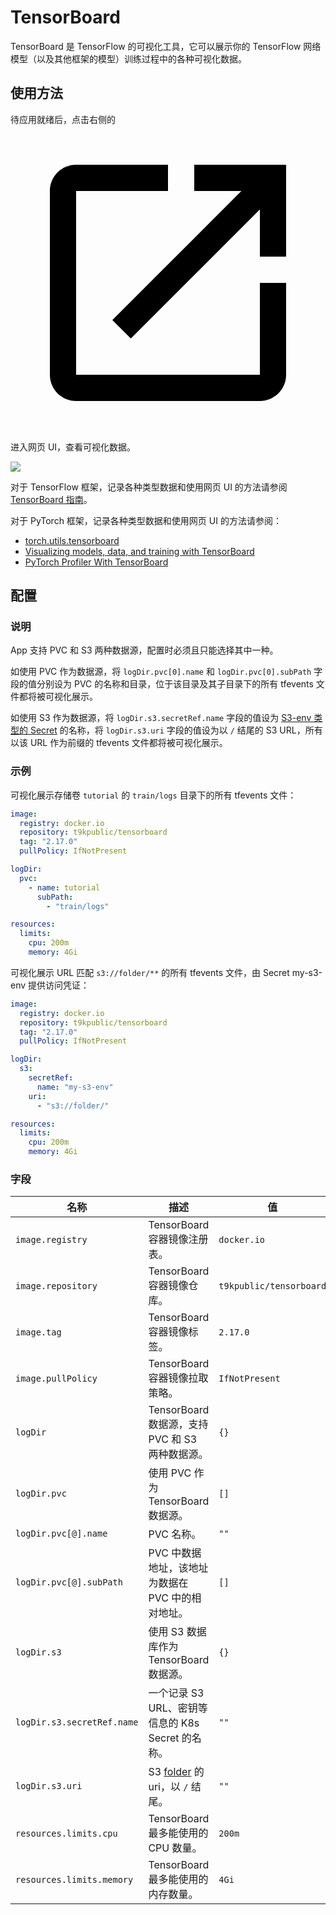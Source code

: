 # TensorBoard

TensorBoard 是 TensorFlow 的可视化工具，它可以展示你的 TensorFlow 网络模型（以及其他框架的模型）训练过程中的各种可视化数据。

## 使用方法

待应用就绪后，点击右侧的 <span class="twemoji"><svg class="MuiSvgIcon-root MuiSvgIcon-colorPrimary MuiSvgIcon-fontSizeMedium css-jxtyyz" focusable="false" aria-hidden="true" viewBox="0 0 24 24" data-testid="OpenInNewIcon"><path d="M19 19H5V5h7V3H5c-1.11 0-2 .9-2 2v14c0 1.1.89 2 2 2h14c1.1 0 2-.9 2-2v-7h-2zM14 3v2h3.59l-9.83 9.83 1.41 1.41L19 6.41V10h2V3z"></path></svg></span> 进入网页 UI，查看可视化数据。

![](https://s2.loli.net/2024/08/21/b3e4S2unxrCfydq.png)

对于 TensorFlow 框架，记录各种类型数据和使用网页 UI 的方法请参阅 <a target="_blank" rel="noopener noreferrer" href="https://www.tensorflow.org/tensorboard/get_started?hl=zh-cn">TensorBoard 指南</a>。

对于 PyTorch 框架，记录各种类型数据和使用网页 UI 的方法请参阅：

* <a target="_blank" rel="noopener noreferrer" href="https://pytorch.org/docs/stable/tensorboard.html">torch.utils.tensorboard</a>
* <a target="_blank" rel="noopener noreferrer" href="https://pytorch.org/tutorials/intermediate/tensorboard_tutorial.html">Visualizing models, data, and training with TensorBoard</a>
* <a target="_blank" rel="noopener noreferrer" href="https://pytorch.org/tutorials/intermediate/tensorboard_profiler_tutorial.html">PyTorch Profiler With TensorBoard</a>

## 配置

### 说明

App 支持 PVC 和 S3 两种数据源，配置时必须且只能选择其中一种。

如使用 PVC 作为数据源，将 `logDir.pvc[0].name` 和 `logDir.pvc[0].subPath` 字段的值分别设为 PVC 的名称和目录，位于该目录及其子目录下的所有 tfevents 文件都将被可视化展示。

如使用 S3 作为数据源，将 `logDir.s3️.secretRef.name` 字段的值设为 [S3-env 类型的 Secret](https://t9k.github.io/ucman/latest/guide/manage-storage-network-and-auxiliary/secret-s3.html) 的名称，将 `logDir.s3️.uri` 字段的值设为以 `/` 结尾的 S3 URL，所有以该 URL 作为前缀的 tfevents 文件都将被可视化展示。

### 示例

可视化展示存储卷 `tutorial` 的 `train/logs` 目录下的所有 tfevents 文件：

```yaml
image:
  registry: docker.io
  repository: t9kpublic/tensorboard
  tag: "2.17.0"
  pullPolicy: IfNotPresent

logDir:
  pvc:
    - name: tutorial
      subPath:
        - "train/logs"

resources:
  limits:
    cpu: 200m
    memory: 4Gi
```

可视化展示 URL 匹配 `s3://folder/**` 的所有 tfevents 文件，由 Secret my-s3-env 提供访问凭证：

```yaml
image:
  registry: docker.io
  repository: t9kpublic/tensorboard
  tag: "2.17.0"
  pullPolicy: IfNotPresent

logDir:
  s3:
    secretRef:
      name: "my-s3-env"
    uri:
      - "s3://folder/"

resources:
  limits:
    cpu: 200m
    memory: 4Gi
```

### 字段

| 名称                       | 描述                                                                                                        | 值                      |
| -------------------------- | ----------------------------------------------------------------------------------------------------------- | ----------------------- |
| `image.registry`           | TensorBoard 容器镜像注册表。                                                                                | `docker.io`             |
| `image.repository`         | TensorBoard 容器镜像仓库。                                                                                  | `t9kpublic/tensorboard` |
| `image.tag`                | TensorBoard 容器镜像标签。                                                                                  | `2.17.0`                |
| `image.pullPolicy`         | TensorBoard 容器镜像拉取策略。                                                                              | `IfNotPresent`          |
| `logDir`                   | TensorBoard 数据源，支持 PVC 和 S3 两种数据源。                                                             | `{}`                    |
| `logDir.pvc`               | 使用 PVC 作为 TensorBoard 数据源。                                                                          | `[]`                    |
| `logDir.pvc[@].name`       | PVC 名称。                                                                                                  | `""`                    |
| `logDir.pvc[@].subPath`    | PVC 中数据地址，该地址为数据在 PVC 中的相对地址。                                                           | `[]`                    |
| `logDir.s3`                | 使用 S3 数据库作为 TensorBoard 数据源。                                                                     | `{}`                    |
| `logDir.s3.secretRef.name` | 一个记录 S3 URL、密钥等信息的 K8s Secret 的名称。                                                           | `""`                    |
| `logDir.s3.uri`            | S3 [folder](https://docs.aws.amazon.com/AmazonS3/latest/userguide/using-folders.html) 的 uri，以 `/` 结尾。 | `""`                    |
| `resources.limits.cpu`     | TensorBoard 最多能使用的 CPU 数量。                                                                         | `200m`                  |
| `resources.limits.memory`  | TensorBoard 最多能使用的内存数量。                                                                          | `4Gi`                   |
